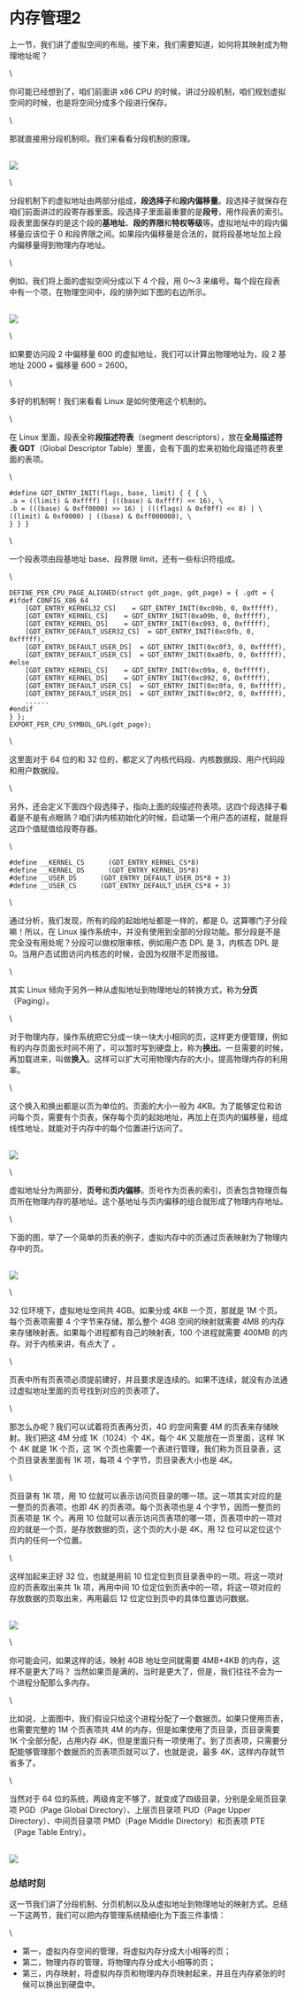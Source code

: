 # 内存管理2

上一节，我们讲了虚拟空间的布局。接下来，我们需要知道，如何将其映射成为物理地址呢？

\


你可能已经想到了，咱们前面讲 x86 CPU 的时候，讲过分段机制，咱们规划虚拟空间的时候，也是将空间分成多个段进行保存。

\


那就直接用分段机制呗。我们来看看分段机制的原理。

\
![](<../.gitbook/assets/image (9) (1) (1) (1).png>)

\


分段机制下的虚拟地址由两部分组成，**段选择子**和**段内偏移量**。段选择子就保存在咱们前面讲过的段寄存器里面。段选择子里面最重要的是**段号**，用作段表的索引。段表里面保存的是这个段的**基地址**、**段的界限**和**特权等级**等。虚拟地址中的段内偏移量应该位于 0 和段界限之间。如果段内偏移量是合法的，就将段基地址加上段内偏移量得到物理内存地址。

\


例如，我们将上面的虚拟空间分成以下 4 个段，用 0～3 来编号。每个段在段表中有一个项，在物理空间中，段的排列如下图的右边所示。

\
![](<../.gitbook/assets/image (10) (1) (1).png>)

\


如果要访问段 2 中偏移量 600 的虚拟地址，我们可以计算出物理地址为，段 2 基地址 2000 + 偏移量 600 = 2600。

\


多好的机制啊！我们来看看 Linux 是如何使用这个机制的。

\


在 Linux 里面，段表全称**段描述符表**（segment descriptors），放在**全局描述符表 GDT**（Global Descriptor Table）里面，会有下面的宏来初始化段描述符表里面的表项。

\


```
#define GDT_ENTRY_INIT(flags, base, limit) { { { \    
.a = ((limit) & 0xffff) | (((base) & 0xffff) << 16), \    
.b = (((base) & 0xff0000) >> 16) | (((flags) & 0xf0ff) << 8) | \      
((limit) & 0xf0000) | ((base) & 0xff000000), \  
} } }
```

\


一个段表项由段基地址 base、段界限 limit，还有一些标识符组成。

\


```
DEFINE_PER_CPU_PAGE_ALIGNED(struct gdt_page, gdt_page) = { .gdt = {
#ifdef CONFIG_X86_64  
    [GDT_ENTRY_KERNEL32_CS]    = GDT_ENTRY_INIT(0xc09b, 0, 0xfffff),
    [GDT_ENTRY_KERNEL_CS]    = GDT_ENTRY_INIT(0xa09b, 0, 0xfffff),
    [GDT_ENTRY_KERNEL_DS]    = GDT_ENTRY_INIT(0xc093, 0, 0xfffff),  
    [GDT_ENTRY_DEFAULT_USER32_CS]  = GDT_ENTRY_INIT(0xc0fb, 0, 0xfffff),  
    [GDT_ENTRY_DEFAULT_USER_DS]  = GDT_ENTRY_INIT(0xc0f3, 0, 0xfffff),  
    [GDT_ENTRY_DEFAULT_USER_CS]  = GDT_ENTRY_INIT(0xa0fb, 0, 0xfffff),
#else  
    [GDT_ENTRY_KERNEL_CS]    = GDT_ENTRY_INIT(0xc09a, 0, 0xfffff),  
    [GDT_ENTRY_KERNEL_DS]    = GDT_ENTRY_INIT(0xc092, 0, 0xfffff),  
    [GDT_ENTRY_DEFAULT_USER_CS]  = GDT_ENTRY_INIT(0xc0fa, 0, 0xfffff),  
    [GDT_ENTRY_DEFAULT_USER_DS]  = GDT_ENTRY_INIT(0xc0f2, 0, 0xfffff),
    ......
#endif
} };
EXPORT_PER_CPU_SYMBOL_GPL(gdt_page);
```

\


这里面对于 64 位的和 32 位的，都定义了内核代码段、内核数据段、用户代码段和用户数据段。

\


另外，还会定义下面四个段选择子，指向上面的段描述符表项。这四个段选择子看着是不是有点眼熟？咱们讲内核初始化的时候，启动第一个用户态的进程，就是将这四个值赋值给段寄存器。

\


```
#define __KERNEL_CS      (GDT_ENTRY_KERNEL_CS*8)
#define __KERNEL_DS      (GDT_ENTRY_KERNEL_DS*8)
#define __USER_DS      (GDT_ENTRY_DEFAULT_USER_DS*8 + 3)
#define __USER_CS      (GDT_ENTRY_DEFAULT_USER_CS*8 + 3)
```

\


通过分析，我们发现，所有的段的起始地址都是一样的，都是 0。这算哪门子分段嘛！所以，在 Linux 操作系统中，并没有使用到全部的分段功能。那分段是不是完全没有用处呢？分段可以做权限审核，例如用户态 DPL 是 3，内核态 DPL 是 0。当用户态试图访问内核态的时候，会因为权限不足而报错。

\


其实 Linux 倾向于另外一种从虚拟地址到物理地址的转换方式，称为**分页**（Paging）。

\


对于物理内存，操作系统把它分成一块一块大小相同的页，这样更方便管理，例如有的内存页面长时间不用了，可以暂时写到硬盘上，称为**换出**。一旦需要的时候，再加载进来，叫做**换入**。这样可以扩大可用物理内存的大小，提高物理内存的利用率。

\


这个换入和换出都是以页为单位的。页面的大小一般为 4KB。为了能够定位和访问每个页，需要有个页表，保存每个页的起始地址，再加上在页内的偏移量，组成线性地址，就能对于内存中的每个位置进行访问了。

\
![](<../.gitbook/assets/image (11) (1) (1).png>)

\


虚拟地址分为两部分，**页号**和**页内偏移**。页号作为页表的索引，页表包含物理页每页所在物理内存的基地址。这个基地址与页内偏移的组合就形成了物理内存地址。

\


下面的图，举了一个简单的页表的例子，虚拟内存中的页通过页表映射为了物理内存中的页。

\
![](<../.gitbook/assets/image (12) (1) (1).png>)

\


32 位环境下，虚拟地址空间共 4GB。如果分成 4KB 一个页，那就是 1M 个页。每个页表项需要 4 个字节来存储，那么整个 4GB 空间的映射就需要 4MB 的内存来存储映射表。如果每个进程都有自己的映射表，100 个进程就需要 400MB 的内存。对于内核来讲，有点大了 。

\


页表中所有页表项必须提前建好，并且要求是连续的。如果不连续，就没有办法通过虚拟地址里面的页号找到对应的页表项了。

\


那怎么办呢？我们可以试着将页表再分页，4G 的空间需要 4M 的页表来存储映射。我们把这 4M 分成 1K（1024）个 4K，每个 4K 又能放在一页里面，这样 1K 个 4K 就是 1K 个页，这 1K 个页也需要一个表进行管理，我们称为页目录表，这个页目录表里面有 1K 项，每项 4 个字节，页目录表大小也是 4K。

\


页目录有 1K 项，用 10 位就可以表示访问页目录的哪一项。这一项其实对应的是一整页的页表项，也即 4K 的页表项。每个页表项也是 4 个字节，因而一整页的页表项是 1K 个。再用 10 位就可以表示访问页表项的哪一项，页表项中的一项对应的就是一个页，是存放数据的页，这个页的大小是 4K，用 12 位可以定位这个页内的任何一个位置。

\


这样加起来正好 32 位，也就是用前 10 位定位到页目录表中的一项。将这一项对应的页表取出来共 1k 项，再用中间 10 位定位到页表中的一项，将这一项对应的存放数据的页取出来，再用最后 12 位定位到页中的具体位置访问数据。

\
![](<../.gitbook/assets/image (13) (1) (1).png>)

\


你可能会问，如果这样的话，映射 4GB 地址空间就需要 4MB+4KB 的内存，这样不是更大了吗？ 当然如果页是满的，当时是更大了，但是，我们往往不会为一个进程分配那么多内存。

\


比如说，上面图中，我们假设只给这个进程分配了一个数据页。如果只使用页表，也需要完整的 1M 个页表项共 4M 的内存，但是如果使用了页目录，页目录需要 1K 个全部分配，占用内存 4K，但是里面只有一项使用了。到了页表项，只需要分配能够管理那个数据页的页表项页就可以了，也就是说，最多 4K，这样内存就节省多了。

\


当然对于 64 位的系统，两级肯定不够了，就变成了四级目录，分别是全局页目录项 PGD（Page Global Directory）、上层页目录项 PUD（Page Upper Directory）、中间页目录项 PMD（Page Middle Directory）和页表项 PTE（Page Table Entry）。

\
![](<../.gitbook/assets/image (14) (1) (1).png>)

### 总结时刻

这一节我们讲了分段机制、分页机制以及从虚拟地址到物理地址的映射方式。总结一下这两节，我们可以把内存管理系统精细化为下面三件事情：

\


* 第一，虚拟内存空间的管理，将虚拟内存分成大小相等的页；
* 第二，物理内存的管理，将物理内存分成大小相等的页；
* 第三，内存映射，将虚拟内存页和物理内存页映射起来，并且在内存紧张的时候可以换出到硬盘中。
